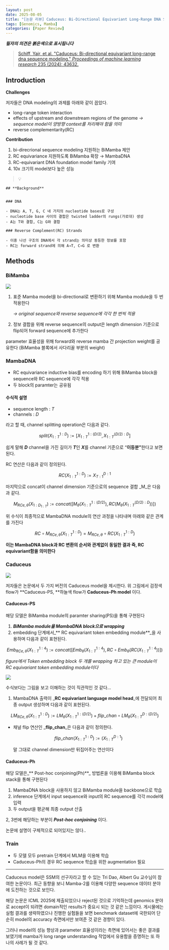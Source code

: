 ```yaml
---
layout: post
date: 2025-08-05
title: "[논문 리뷰] Caduceus: Bi-Directional Equivariant Long-Range DNA Sequence Modeling"
tags: [Genomics, Mamba]
categories: [Paper Review]
---
```


<span class="notion-red">_**필자의 의견은 붉은색으로 표시됩니다**_</span>


> [Schiff, Yair, et al. "Caduceus: Bi-directional equivariant long-range dna sequence modeling." ](https://pmc.ncbi.nlm.nih.gov/articles/PMC12189541/)[_Proceedings of machine learning research_](https://pmc.ncbi.nlm.nih.gov/articles/PMC12189541/)[ 235 (2024): 43632.](https://pmc.ncbi.nlm.nih.gov/articles/PMC12189541/)



## Introduction


**Challenges**


저자들은 DNA modeling의 과제를 아래와 같이 꼽았다.

- long-range token interaction
- effects of upstream and downstream regions of the genome 
_→ sequence model이 양방향 context를 처리해야 함을 의미_
- reverse complementarity(RC)

**Contribution**

1. bi-direcrional sequence modeling 지원하는 BiMamba 제안
1. RC equivariance 지원하도록 BiMamba 확장 → MambaDNA
1. RC-equivariant DNA foundation model family 기여
1. 10x 크기의 model보다 높은 성능

> 💡 


	## **Background**


	### DNA

	- DNA는 A, T, G, C 네 가지의 nucleotide bases로 구성
	- nucleotide base 사이의 결합은 twisted ladder의 rungs(가로대) 생성
	- A는 T와 결합, C는 G와 결합

	### Reverse Complement(RC) Strands

	- 이중 나선 구조의 DNA에서 각 strand는 의미상 동등한 정보를 포함
	- RC는 forward strand에 의해 A→T, C→G 로 변환


## Methods



### BiMamba


![](https://prod-files-secure.s3.us-west-2.amazonaws.com/542b861c-36a8-4051-84e5-8804b6728dba/2c247d59-7815-4980-99f0-8f0d21f445a7/image.png?X-Amz-Algorithm=AWS4-HMAC-SHA256&X-Amz-Content-Sha256=UNSIGNED-PAYLOAD&X-Amz-Credential=ASIAZI2LB466TFVTFELK%2F20251014%2Fus-west-2%2Fs3%2Faws4_request&X-Amz-Date=20251014T003744Z&X-Amz-Expires=3600&X-Amz-Security-Token=IQoJb3JpZ2luX2VjEKn%2F%2F%2F%2F%2F%2F%2F%2F%2F%2FwEaCXVzLXdlc3QtMiJHMEUCIDxyMQsHqzWQUslhH8%2BfSbAEb2Y%2Bm1BQhMriYVoQTk8FAiEAqZay8dyHd9fzf8O55npYFDtQqggYSt%2FCJXtI03o43rcq%2FwMIUhAAGgw2Mzc0MjMxODM4MDUiDP8unixb%2FrvD6QgjnSrcA9c2StoZCoQo4qgxIZ9eISJiA89kvkJInbTQrDLQxi2Ac7avSTW%2BdEwFRKKUJ3HH1Z8oN31hdOi%2FiqVJyVl%2BAZhIILCEILy4LRfs0rO6TM2cB0Nwy0j7TGLjSbkowZ2OZan%2B%2Fq%2FQhyh8zqEn6vmD%2B6W2IoLdQ4YpT0cm9ecaVhUR6sqKm%2F0vM89%2B7HdPaWBmj%2BczBvgJ%2F6nE%2BSYUqnkCDZmxKSd9eCs4AZEZacw10Jl4s4LWtztMywbYI%2FmWMgcCZ6QrIiGuGdUexke6IsxK0T2G1VvQ%2BUdMz9oWGYX5Tx8ZKhP7Y%2FadMUZ0m%2BtO5p3g%2FBauZcNjdWPQkfX%2BQkMNBwG0oMDiSYmp7RkHKkoqmz9tIIEOfa7WlRjoYte9S1TSbA5wqC3AnY9rvJzCUpqYuIAQ8Yg24iDu9f4N5JWVT4KxC7C5HzEAu%2FLRJw9pDq1lz1LWmE6jttQnj4OoHwAq0Ty8AkJv4WjZrxp2qSYJGB8tD6x91aUVD8x372ZMxdKPUu2nQWshYATgUCZcFuU6lWZ1P%2B5SZZrPzc0loAC6FuhCfY5EIFg9OmWxCCu4Jol6zl0c38Yuj0dZAcQ6IwTThlBkMcYfd2KrzjkcQVbEZAuIx7ec41bFB3XZwQh7MIO2tscGOqUBzoJPeR%2FZZaLAbs4dxfgHmCavybFKYqojm2F5Q4c%2FJUMNyMyX2Hq6Zr5EWk2xVnbsyclAd2fIFLuJzGj32NWe%2F86gD6CFjll9UVTzuQBB3umm5a05tPNzgv62WyB334Pjo65LjJCXoofCuqdmcgIFT4UBDhH6l0J4x48wSp2C0q9wAniKNtPD2sl%2F4ZoCr6kzmgXm8TOxZWrZbsYxuVedBT0Jo4uE&X-Amz-Signature=ac899dd264eac95c75189a121d17fd4614c1ce2f4f12cc62a0a217fd4007075c&X-Amz-SignedHeaders=host&x-amz-checksum-mode=ENABLED&x-id=GetObject)

1. 표준 Mamba model을 bi-directional로 변환하기 위해 Mamba module을 두 번 적용한다

	_→ original sequence와 reverse sequence에 각각 한 번씩 적용_

1. 정보 결합을 위해 reverse sequence의 output은 length dimension 기준으로 flip되어 forward sequence에 추가한다

parameter 효율성을 위해 forward와 reverse mamba 간 projection weight를 공유한다 (BiMamba 블록에서 사다리꼴 부분의 weight)



### MambaDNA

- RC equivariance inductive bias를 encoding 하기 위해 BiMamba block을 sequence와 RC sequence에 각각 적용
- 두 block의 paramter는 공유됨


#### 수식적 설명

- sequence length : _T_
- channels : _D_

라고 할 때,  channel splitting operation은 다음과 같다.


$$
split(X^{1:D}_{1:T}):=[X^{1:(D/2)}_{1:T},X^{(D/2):D}_{1:T}]
$$


<span class="notion-red">쉽게 말해 </span><span class="notion-red">_**D**_</span><span class="notion-red"> channel을 가진 길이가 </span><span class="notion-red">_**T**_</span><span class="notion-red">인 </span><span class="notion-red">_**X**_</span><span class="notion-red">를 channel 기준으로 “</span><span class="notion-red">**이등분”**</span><span class="notion-red">한다고 보면 된다.</span>


RC 연산은 다음과 같이 정의된다.


$$
RC(X^{1:D}_{1:T}):=X^{D:1}_{T:1}
$$


마지막으로 concat이 channel dimension 기준으로의 sequence 결합 _M_은 다음과 같다.


$$
M_{RCe,\theta}(X_{1:D_{1:T}}):=concat([M_{\theta}(X^{1:(D/2)}_{1:T}),RC(M_{\theta}(X^{(D/2):D}_{1:T}))])
$$


위 수식이 최종적으로 MambaDNA module의 연산 과정을 나타내며 아래와 같은 관계를 가진다


$$
RC\circ M_{RCe,\theta}(X^{1:D}_{1:T}) = M_{RCe,\theta} \circ RC(X^{1:D}_{1:T})
$$


**이는 MambaDNA block과 RC 변환의 순서와 관계없이 동일한 결과 즉, RC equivariant함을 의미한다**



### Caduceus


![](https://prod-files-secure.s3.us-west-2.amazonaws.com/542b861c-36a8-4051-84e5-8804b6728dba/f94a60d7-8145-473b-aef9-7c68d3ec604a/image.png?X-Amz-Algorithm=AWS4-HMAC-SHA256&X-Amz-Content-Sha256=UNSIGNED-PAYLOAD&X-Amz-Credential=ASIAZI2LB466TFVTFELK%2F20251014%2Fus-west-2%2Fs3%2Faws4_request&X-Amz-Date=20251014T003744Z&X-Amz-Expires=3600&X-Amz-Security-Token=IQoJb3JpZ2luX2VjEKn%2F%2F%2F%2F%2F%2F%2F%2F%2F%2FwEaCXVzLXdlc3QtMiJHMEUCIDxyMQsHqzWQUslhH8%2BfSbAEb2Y%2Bm1BQhMriYVoQTk8FAiEAqZay8dyHd9fzf8O55npYFDtQqggYSt%2FCJXtI03o43rcq%2FwMIUhAAGgw2Mzc0MjMxODM4MDUiDP8unixb%2FrvD6QgjnSrcA9c2StoZCoQo4qgxIZ9eISJiA89kvkJInbTQrDLQxi2Ac7avSTW%2BdEwFRKKUJ3HH1Z8oN31hdOi%2FiqVJyVl%2BAZhIILCEILy4LRfs0rO6TM2cB0Nwy0j7TGLjSbkowZ2OZan%2B%2Fq%2FQhyh8zqEn6vmD%2B6W2IoLdQ4YpT0cm9ecaVhUR6sqKm%2F0vM89%2B7HdPaWBmj%2BczBvgJ%2F6nE%2BSYUqnkCDZmxKSd9eCs4AZEZacw10Jl4s4LWtztMywbYI%2FmWMgcCZ6QrIiGuGdUexke6IsxK0T2G1VvQ%2BUdMz9oWGYX5Tx8ZKhP7Y%2FadMUZ0m%2BtO5p3g%2FBauZcNjdWPQkfX%2BQkMNBwG0oMDiSYmp7RkHKkoqmz9tIIEOfa7WlRjoYte9S1TSbA5wqC3AnY9rvJzCUpqYuIAQ8Yg24iDu9f4N5JWVT4KxC7C5HzEAu%2FLRJw9pDq1lz1LWmE6jttQnj4OoHwAq0Ty8AkJv4WjZrxp2qSYJGB8tD6x91aUVD8x372ZMxdKPUu2nQWshYATgUCZcFuU6lWZ1P%2B5SZZrPzc0loAC6FuhCfY5EIFg9OmWxCCu4Jol6zl0c38Yuj0dZAcQ6IwTThlBkMcYfd2KrzjkcQVbEZAuIx7ec41bFB3XZwQh7MIO2tscGOqUBzoJPeR%2FZZaLAbs4dxfgHmCavybFKYqojm2F5Q4c%2FJUMNyMyX2Hq6Zr5EWk2xVnbsyclAd2fIFLuJzGj32NWe%2F86gD6CFjll9UVTzuQBB3umm5a05tPNzgv62WyB334Pjo65LjJCXoofCuqdmcgIFT4UBDhH6l0J4x48wSp2C0q9wAniKNtPD2sl%2F4ZoCr6kzmgXm8TOxZWrZbsYxuVedBT0Jo4uE&X-Amz-Signature=f6306b1cf73a30064a7ee89eca90a0f55a86ae0b84e3d9c591456b6f535829b4&X-Amz-SignedHeaders=host&x-amz-checksum-mode=ENABLED&x-id=GetObject)


저자들은 논문에서 두 가지 버전의 Caduceus model을 제시한다. 위 그림에서 검정색 flow가 **Caduceus-PS, **하늘색 flow가 **Caduceus-Ph model** 이다.



#### Caduceus-PS


해당 모델은 BiMamba module의 paramter sharing(PS)을 통해 구현된다

1. _**BiMamba module을 MambaDNA block으로 wrapping**_
1. embedding 단계에서_** RC equivariant token embedding module**_을 사용하며 다음과 같이 표현된다.

$$
Emb_{RCe,\theta}(X^{1:4}_{1:T}):=concat([Emb_{\theta}(X^{1:4}_{1:T}),RC \circ Emb_{\theta}(RC(X^{1:4}_{1:T}))])
$$


_figure에서 Token embedding block 두 개를 wrapping 하고 있는 큰 module이 RC equivariant token embedding module이다_


![](https://prod-files-secure.s3.us-west-2.amazonaws.com/542b861c-36a8-4051-84e5-8804b6728dba/b175e4da-71eb-4e91-8c23-a06dabe673c9/image.png?X-Amz-Algorithm=AWS4-HMAC-SHA256&X-Amz-Content-Sha256=UNSIGNED-PAYLOAD&X-Amz-Credential=ASIAZI2LB466TFVTFELK%2F20251014%2Fus-west-2%2Fs3%2Faws4_request&X-Amz-Date=20251014T003744Z&X-Amz-Expires=3600&X-Amz-Security-Token=IQoJb3JpZ2luX2VjEKn%2F%2F%2F%2F%2F%2F%2F%2F%2F%2FwEaCXVzLXdlc3QtMiJHMEUCIDxyMQsHqzWQUslhH8%2BfSbAEb2Y%2Bm1BQhMriYVoQTk8FAiEAqZay8dyHd9fzf8O55npYFDtQqggYSt%2FCJXtI03o43rcq%2FwMIUhAAGgw2Mzc0MjMxODM4MDUiDP8unixb%2FrvD6QgjnSrcA9c2StoZCoQo4qgxIZ9eISJiA89kvkJInbTQrDLQxi2Ac7avSTW%2BdEwFRKKUJ3HH1Z8oN31hdOi%2FiqVJyVl%2BAZhIILCEILy4LRfs0rO6TM2cB0Nwy0j7TGLjSbkowZ2OZan%2B%2Fq%2FQhyh8zqEn6vmD%2B6W2IoLdQ4YpT0cm9ecaVhUR6sqKm%2F0vM89%2B7HdPaWBmj%2BczBvgJ%2F6nE%2BSYUqnkCDZmxKSd9eCs4AZEZacw10Jl4s4LWtztMywbYI%2FmWMgcCZ6QrIiGuGdUexke6IsxK0T2G1VvQ%2BUdMz9oWGYX5Tx8ZKhP7Y%2FadMUZ0m%2BtO5p3g%2FBauZcNjdWPQkfX%2BQkMNBwG0oMDiSYmp7RkHKkoqmz9tIIEOfa7WlRjoYte9S1TSbA5wqC3AnY9rvJzCUpqYuIAQ8Yg24iDu9f4N5JWVT4KxC7C5HzEAu%2FLRJw9pDq1lz1LWmE6jttQnj4OoHwAq0Ty8AkJv4WjZrxp2qSYJGB8tD6x91aUVD8x372ZMxdKPUu2nQWshYATgUCZcFuU6lWZ1P%2B5SZZrPzc0loAC6FuhCfY5EIFg9OmWxCCu4Jol6zl0c38Yuj0dZAcQ6IwTThlBkMcYfd2KrzjkcQVbEZAuIx7ec41bFB3XZwQh7MIO2tscGOqUBzoJPeR%2FZZaLAbs4dxfgHmCavybFKYqojm2F5Q4c%2FJUMNyMyX2Hq6Zr5EWk2xVnbsyclAd2fIFLuJzGj32NWe%2F86gD6CFjll9UVTzuQBB3umm5a05tPNzgv62WyB334Pjo65LjJCXoofCuqdmcgIFT4UBDhH6l0J4x48wSp2C0q9wAniKNtPD2sl%2F4ZoCr6kzmgXm8TOxZWrZbsYxuVedBT0Jo4uE&X-Amz-Signature=1dd1e90166b446ff0c2ff0355a1c85c16d14309ccafab35cfca962e043c24761&X-Amz-SignedHeaders=host&x-amz-checksum-mode=ENABLED&x-id=GetObject)


<span class="notion-red">수식보다는 그림을 보고 이해하는 것이 직관적인 것 같다…</span>

1. MambaDNA 출력이 _**RC equivariant language model head**_에 전달되어 최종 output 생성하며 다음과 같이 표현된다.

$$
LM_{RCe,\theta}(X^{1:D}_{1:T}):= LM_{\theta}(X^{1:(D/2)}_{1:T})+flip\_chan\circ LM_{\theta}(X^{D:(D/2)}_{1:T})
$$

- 채널 flip 연산인 _**flip\_chan**_은 다음과 같이 정의한다.

	$$
	flip\_chan(X^{1:D}_{1:T}):=(X^{D:1}_{1:T})
	$$


	말 그대로 channel dimension만 뒤집어주는 연산이다



#### Caduceus-Ph


해당 모델은_** Post-hoc conjoining(Ph)**_ 방법론을 이용해 BiMamba block stack을 통해 구현된다

1. MambaDNA block을 사용하지 않고 BiMamba module을 backbone으로 학습
1. inference 단계에서 input sequence와 input의 RC sequence를 각각 model에 입력
1. 두 output을 평균해 최종 output 산출

2, 3번에 해당하는 부분이 _**Post-hoc conjoining**_ 이다.


<span class="notion-red">논문에 설명이 구체적으로 되어있지는 않다..</span>



### Train

- 두 모델 모두 pretrain 단계에서 MLM을 이용해 학습
- Caduceus-Ph의 경우 RC sequence 학습을 위한 augmentation 필요

---


<span class="notion-red">Caduceus model은 SSM의 선구자라고 할 수 있는 Tri Dao, Albert Gu 교수님이 참여한 논문이다. 최근 동향을 보니 Mamba-2를 이용해 다양한 sequence 데이터 분야에 도전하는 것으로 보인다.</span>


<span class="notion-red">해당 논문은 ICML 2025에 제출되었으나 reject된 것으로 기억하는데 genomics 분야로 accept이 되려면 domain적인 results가 중요시 되는 것 같은 느낌이다. 게시물에는 실험 결과를 생략하였으나 진행한 실험들을 보면 benchmark dataset에 국한되어 단순히 model의 accuracy 측면에서만 보여준 것 같은 경향이 있다.</span>


<span class="notion-red">그러나 model의 성능 향상과 parameter 효율성이라는 측면에 있어서는 좋은 결과를 보였기에 mamba가 long range understanding 작업에서 유용함을 증명하는 또 하나의 사례가 될 것 같다.</span>

